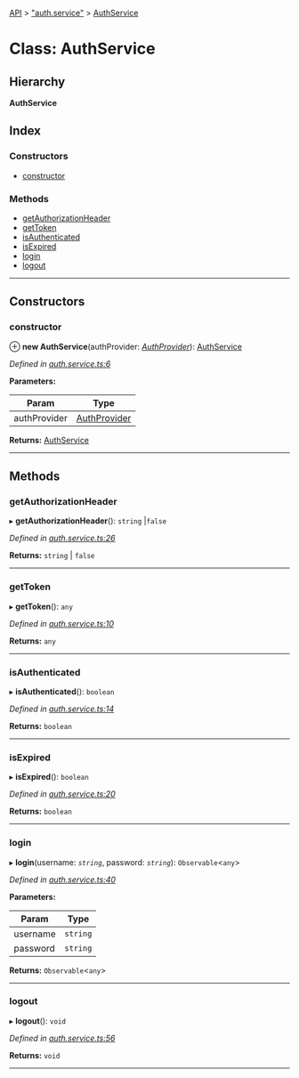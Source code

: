 [API](../README.md) > ["auth.service"](../modules/_auth_service_.md) > [AuthService](../classes/_auth_service_.authservice.md)

# Class: AuthService

## Hierarchy

**AuthService**

## Index

### Constructors

* [constructor](_auth_service_.authservice.md#constructor)

### Methods

* [getAuthorizationHeader](_auth_service_.authservice.md#getauthorizationheader)
* [getToken](_auth_service_.authservice.md#gettoken)
* [isAuthenticated](_auth_service_.authservice.md#isauthenticated)
* [isExpired](_auth_service_.authservice.md#isexpired)
* [login](_auth_service_.authservice.md#login)
* [logout](_auth_service_.authservice.md#logout)

---

## Constructors

<a id="constructor"></a>

###  constructor

⊕ **new AuthService**(authProvider: *[AuthProvider](_provider_auth_provider_.authprovider.md)*): [AuthService](_auth_service_.authservice.md)

*Defined in [auth.service.ts:6](https://github.com/authumn/authumn-angular/blob/04acefe/projects/authumn-angular/src/auth/auth.service.ts#L6)*

**Parameters:**

| Param | Type |
| ------ | ------ |
| authProvider | [AuthProvider](_provider_auth_provider_.authprovider.md) | 

**Returns:** [AuthService](_auth_service_.authservice.md)

___

## Methods

<a id="getauthorizationheader"></a>

###  getAuthorizationHeader

▸ **getAuthorizationHeader**(): `string` |`false`

*Defined in [auth.service.ts:26](https://github.com/authumn/authumn-angular/blob/04acefe/projects/authumn-angular/src/auth/auth.service.ts#L26)*

**Returns:** `string` |
`false`

___
<a id="gettoken"></a>

###  getToken

▸ **getToken**(): `any`

*Defined in [auth.service.ts:10](https://github.com/authumn/authumn-angular/blob/04acefe/projects/authumn-angular/src/auth/auth.service.ts#L10)*

**Returns:** `any`

___
<a id="isauthenticated"></a>

###  isAuthenticated

▸ **isAuthenticated**(): `boolean`

*Defined in [auth.service.ts:14](https://github.com/authumn/authumn-angular/blob/04acefe/projects/authumn-angular/src/auth/auth.service.ts#L14)*

**Returns:** `boolean`

___
<a id="isexpired"></a>

###  isExpired

▸ **isExpired**(): `boolean`

*Defined in [auth.service.ts:20](https://github.com/authumn/authumn-angular/blob/04acefe/projects/authumn-angular/src/auth/auth.service.ts#L20)*

**Returns:** `boolean`

___
<a id="login"></a>

###  login

▸ **login**(username: *`string`*, password: *`string`*): `Observable`<`any`>

*Defined in [auth.service.ts:40](https://github.com/authumn/authumn-angular/blob/04acefe/projects/authumn-angular/src/auth/auth.service.ts#L40)*

**Parameters:**

| Param | Type |
| ------ | ------ |
| username | `string` | 
| password | `string` | 

**Returns:** `Observable`<`any`>

___
<a id="logout"></a>

###  logout

▸ **logout**(): `void`

*Defined in [auth.service.ts:56](https://github.com/authumn/authumn-angular/blob/04acefe/projects/authumn-angular/src/auth/auth.service.ts#L56)*

**Returns:** `void`

___

